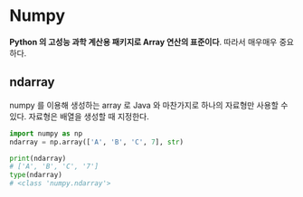 # Numpy
**Python 의 고성능 과학 계산용 패키지로 Array 연산의 표준이다**. 따라서 매우매우 중요하다.

## ndarray
numpy 를 이용해 생성하는 array 로 Java 와 마찬가지로 하나의 자료형만 사용할 수 있다. 자료형은 배열을 생성할 때 지정한다.
```python
import numpy as np
ndarray = np.array(['A', 'B', 'C', 7], str)

print(ndarray)
# ['A', 'B', 'C', '7']
type(ndarray)
# <class 'numpy.ndarray'>
```